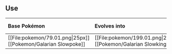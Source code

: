 ## Use
Base Pokémon |Evolves into |Available in
:---|:---|:---
[[File:pokemon/79.01.png\|25px]] [[Pokemon/Galarian Slowpoke]]  | [[File:pokemon/199.01.png\|25px]] [[Pokemon/Galarian Slowking]] |Galar onward
